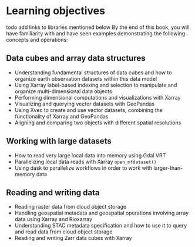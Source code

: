 # Learning objectives
todo add links to libraries mentioned below
By the end of this book, you will have familiarity with and have seen examples demonstrating the following concepts and operations: 

## Data cubes and array data structures
- Understanding fundamental structures of data cubes and how to organize earth observation datasets within this data model
- Using Xarray label-based indexing and selection to manipulate and organize multi-dimensional data objects
- Performing dimensional computations and visualizations with Xarray
- Visualizing and querying vector datasets with GeoPandas
- Using Xvec to create and use vector datasets, combining the functionality of Xarray and GeoPandas 
- Aligning and comparing two objects with different spatial resolutions

## Working with large datasets
- How to read very large local data into memory using Gdal VRT 
- Parallelizing local data reads with Xarray `open_mfdataset()`
- Using dask to parallelize workflows in order to work with larger-than-memory data

## Reading and writing data
- Reading raster data from cloud object storage
- Handling geospatial metadata and geospatial operations involving array data using Xarray and Rioxarray
- Understanding STAC metadata specification and how to use it to query and read data from cloud object storage
- Reading and writing Zarr data cubes with Xarray

